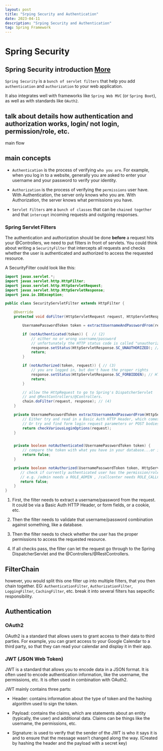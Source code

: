 ```yaml
---
layout: post
title: "Srping Security and Authentication"
date: 2023-04-11
description: "Srping Security and Authentication"
tag: Spring Framework
---
```


# Spring Security

## Spring Security introduction [More](https://www.marcobehler.com/guides/spring-security)

`Spring Security` is a `bunch of servlet filters` that help you add `authentication` and `authorization` to your web application.

It also integrates well with frameworks like `Spring Web MVC` (or `Spring Boot`), as well as with standards like `OAuth2`.

## talk about details how authentication and authorization works, login/ not login, permission/role, etc.

main flow

## main concepts

- `Authentication` is the process of verifying `who you are`. For example, when you log in to a website, generally you are asked to enter your username and your password to verify your identity.

- `Authorization` is the process of verifying the `permissions` user have. With Authentication, the server only knows who you are. With Authorization, the server knows what permissions you have.

- `Servlet Filters` are a `bunch of classes` that can be `chained together` and that `intercept` incoming requests and outgoing responses.

### Spring Servlet Filters

The authentication and authorization should be done **before** a request hits your @Controllers, we need to put filters in front of servlets. You could think about writing a `SecurityFilter` that intercepts all requests and checks whether the user is authenticated and authorized to access the requested resource.

A SecurityFilter could look like this:

```java
import javax.servlet.*;
import javax.servlet.http.HttpFilter;
import javax.servlet.http.HttpServletRequest;
import javax.servlet.http.HttpServletResponse;
import java.io.IOException;

public class SecurityServletFilter extends HttpFilter {

    @Override
    protected void doFilter(HttpServletRequest request, HttpServletResponse response, FilterChain chain) throws IOException, ServletException {

        UsernamePasswordToken token = extractUsernameAndPasswordFrom(request);  // (1)

        if (notAuthenticated(token)) {  // (2)
            // either no or wrong username/password
            // unfortunately the HTTP status code is called "unauthorized", instead of "unauthenticated"
            response.setStatus(HttpServletResponse.SC_UNAUTHORIZED); // HTTP 401.
            return;
        }

        if (notAuthorized(token, request)) { // (3)
            // you are logged in, but don't have the proper rights
            response.setStatus(HttpServletResponse.SC_FORBIDDEN); // HTTP 403
            return;
        }

        // allow the HttpRequest to go to Spring's DispatcherServlet
        // and @RestControllers/@Controllers.
        chain.doFilter(request, response); // (4)
    }

    private UsernamePasswordToken extractUsernameAndPasswordFrom(HttpServletRequest request) {
        // Either try and read in a Basic Auth HTTP Header, which comes in the form of user:password
        // Or try and find form login request parameters or POST bodies, i.e. "username=me" & "password="myPass"
        return checkVariousLoginOptions(request);
    }


    private boolean notAuthenticated(UsernamePasswordToken token) {
        // compare the token with what you have in your database...or in-memory...or in LDAP...
        return false;
    }

    private boolean notAuthorized(UsernamePasswordToken token, HttpServletRequest request) {
       // check if currently authenticated user has the permission/role to access this request's /URI
       // e.g. /admin needs a ROLE_ADMIN , /callcenter needs ROLE_CALLCENTER, etc.
       return false;
    }
}
```

1. First, the filter needs to extract a username/password from the request. It could be via a Basic Auth HTTP Header, or form fields, or a cookie, etc.

2. Then the filter needs to validate that username/password combination against something, like a database.

3. Then the filter needs to check whether the user has the proper permissions to access the requested resource.

4. If all checks pass, the filter can let the request go through to the Spring DispatcherServlet and the @Controllers/@RestControllers.

## FilterChain

however, you would split this one filter up into multiple filters, that you then chain together. EG: `AuthenticationFilter`, `AuthorizationFilter`, `LoggingFilter`, `CachingFilter`, etc. break it into several filters has sepecific responsibility.

## Authentication

### OAuth2

OAuth2 is a standard that allows users to grant access to their data to third parties. For example, you can grant access to your Google Calendar to a third party, so that they can read your calendar and display it in their app.

### JWT (JSON Web Token)

JWT is a standard that allows you to encode data in a JSON format. It is often used to encode authentication information, like the username, the permissions, etc. It is often used in combination with OAuth2.

JWT mainly contains three parts:

- Header: contains information about the type of token and the hashing algorithm used to sign the token.

- Payload: contains the claims, which are statements about an entity (typically, the user) and additional data. Claims can be things like the username, the permissions, etc.

- Signature: is used to verify that the sender of the JWT is who it says it is and to ensure that the message wasn’t changed along the way. (Created by hashing the header and the payload with a secret key)
